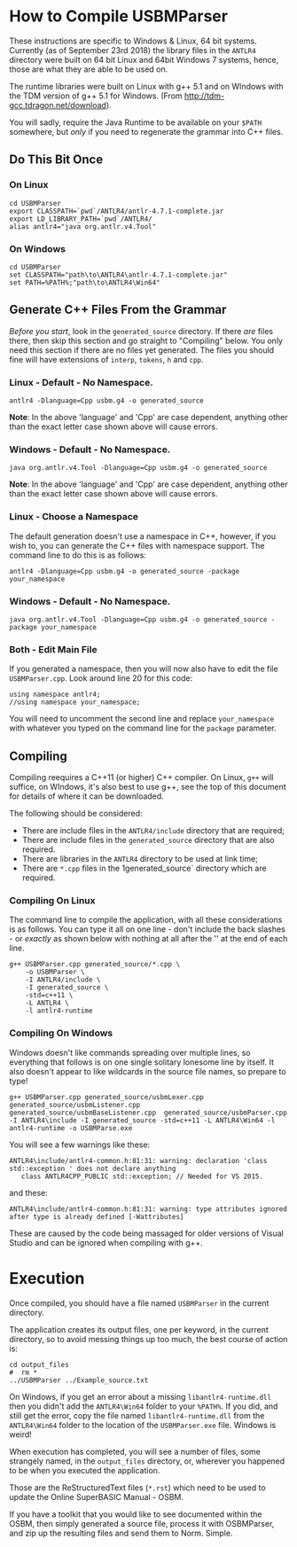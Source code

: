 # How to Compile USBMParser

These instructions are specific to Windows & Linux, 64 bit systems. Currently (as of September 23rd 2018) the library files in the ``ANTLR4`` directory were built on 64 bit Linux and 64bit Windows 7 systems, hence, those are what they are able to be used on.

The runtime libraries were built on Linux with g++ 5.1 and on WIndows with the TDM version of g++ 5.1 for Windows. (From http://tdm-gcc.tdragon.net/download).

You will sadly, require the Java Runtime to be available on your ``$PATH`` somewhere, but _only_ if you need to regenerate the grammar into C++ files.



## Do This Bit Once 

### On Linux

````
cd USBMParser
export CLASSPATH=`pwd`/ANTLR4/antlr-4.7.1-complete.jar
export LD_LIBRARY_PATH=`pwd`/ANTLR4/
alias antlr4="java org.antlr.v4.Tool"
````

### On Windows

````
cd USBMParser
set CLASSPATH="path\to\ANTLR4\antlr-4.7.1-complete.jar"
set PATH=%PATH%;"path\to\ANTLR4\Win64"
````


## Generate C++ Files From the Grammar

_Before you start_, look in the ``generated_source`` directory. If there _are_ files there, then skip this section and go straight to "Compiling" below. You only need this section if there are no files yet generated. The files you should fine will have extensions of `interp`, `tokens`, `h` and `cpp`.

### Linux - Default - No Namespace.

````
antlr4 -Dlanguage=Cpp usbm.g4 -o generated_source
````

**Note**: In the above 'language' and 'Cpp' are case dependent, anything other than the exact letter case shown above will cause errors.

### Windows - Default - No Namespace.

````
java org.antlr.v4.Tool -Dlanguage=Cpp usbm.g4 -o generated_source
````

**Note**: In the above 'language' and 'Cpp' are case dependent, anything other than the exact letter case shown above will cause errors.


### Linux - Choose a Namespace

The default generation doesn't use a namespace in C++, however, if you wish to, you can generate the C++ files with namespace support. The command line to do this is as follows:

````
antlr4 -Dlanguage=Cpp usbm.g4 -o generated_source -package your_namespace
````

### Windows - Default - No Namespace.

````
java org.antlr.v4.Tool -Dlanguage=Cpp usbm.g4 -o generated_source -package your_namespace
````

### Both - Edit Main File

If you generated a namespace, then you will now also have to edit the file ``USBMParser.cpp``. Look around line 20 for this code:

````
using namespace antlr4;
//using namespace your_namespace;
````

You will need to uncomment the second line and replace `your_namespace` with whatever you typed on the command line for the `package` parameter.



## Compiling

Compiling reequires a C++11 (or higher) C++ compiler. On Linux, `g++` will suffice, on WIndows, it's also best to use g++, see the top of this document for details of where it can be downloaded. 

The following should be considered:

* There are include files in the `ANTLR4/include` directory that are required;
* There are include files in the `generated_source` directory that are also required.
* There are libraries in the `ANTLR4` directory to be used at link time;
* There are `*.cpp` files in the 1generated_source` directory which are required.

### Compiling On Linux

The command line to compile the application, with all these considerations is as follows. You can type it all on one line - don't include the back slashes - or _exactly_ as shown below with nothing at all after the '\' at the end of each line.

````
g++ USBMParser.cpp generated_source/*.cpp \
    -o USBMParser \
    -I ANTLR4/include \
    -I generated_source \
    -std=c++11 \
    -L ANTLR4 \
    -l antlr4-runtime
````

### Compiling On Windows

Windows doesn't like commands spreading over multiple lines, so everything that follows is on one single solitary lonesome line by itself. It also doesn't appear to like wildcards in the source file names, so prepare to type!

````
g++ USBMParser.cpp generated_source/usbmLexer.cpp generated_source/usbmListener.cpp generated_source/usbmBaseListener.cpp  generated_source/usbmParser.cpp -I ANTLR4\include -I generated_source -std=c++11 -L ANTLR4\Win64 -l antlr4-runtime -o USBMParse.exe
````

You will see a few warnings like these:

````
ANTLR4\include/antlr4-common.h:81:31: warning: declaration 'class std::exception ' does not declare anything
   class ANTLR4CPP_PUBLIC std::exception; // Needed for VS 2015.
````

and these:

````
ANTLR4\include/antlr4-common.h:81:31: warning: type attributes ignored after type is already defined [-Wattributes]
````

These are caused by the code being massaged for older versions of Visual Studio and can be ignored when compiling with g++.


# Execution

Once compiled, you should have a file named `USBMParser` in the current directory.

The application creates its output files, one per keyword, in the current directory, so to avoid messing things up too much, the best course of action is:

````
cd output_files
#  rm *
../USBMParser ../Example_source.txt
````

On Windows, if you get an error about a missing `libantlr4-runtime.dll` then you didn't add the `ANTLR4\Win64` folder to your `%PATH%`. If you did, and still get the error, copy the file named `libantlr4-runtime.dll` from the `ANTLR4\Win64` folder to the location of the `USBMParser.exe` file. Windows is weird!

When execution has completed, you will see a number of files, some strangely named, in the `output_files` directory, or, wherever you happened to be when you executed the application.

Those are the ReStructuredText files (`*.rst`) which need to be used to update the Online SuperBASIC Manual - OSBM.

If you have a toolkit that you would like to see documented within the OSBM, then simply generated a source file, process it with OSBMParser, and zip up the resulting files and send them to Norm. Simple.



